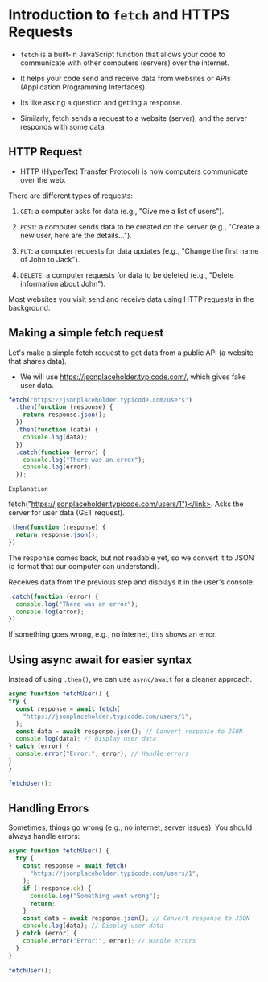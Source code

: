 # Introduction to `fetch` and HTTPS Requests
- `fetch` is a built-in JavaScript function that allows your code to communicate with other computers (servers) over the internet.

- It helps your code send and receive data from websites or APIs (Application Programming Interfaces).

- Its like asking a question and getting a response.

- Similarly, fetch sends a request to a website (server), and the server responds with some data.

## HTTP Request

- HTTP (HyperText Transfer Protocol) is how computers communicate over the web.

There are different types of requests:

1. `GET`: a computer asks for data (e.g., "Give me a list of users").

2. `POST`: a computer sends data to be created on the server (e.g., "Create a new user, here are the details...").

3. `PUT`: a computer requests for data updates (e.g., "Change the first name of John to Jack").

4. `DELETE`: a computer requests for data to be deleted (e.g., "Delete information about John").

Most websites you visit send and receive data using HTTP requests in the background.

## Making a simple fetch request

Let's make a simple fetch request to get data from a public API (a website that shares data).

- We will use <link>https://jsonplaceholder.typicode.com/</link>,  which gives fake user data.

```js
fetch("https://jsonplaceholder.typicode.com/users")
  .then(function (response) {
    return response.json();
  })
  .then(function (data) {
    console.log(data);
  })
  .catch(function (error) {
    console.log("There was an error");
    console.log(error);
  });
  ```

  `Explanation`

  fetch<link>("https://jsonplaceholder.typicode.com/users/1")</link>. Asks the server for user data (GET request).

  ```js
  .then(function (response) {
    return response.json();
  })
  ```

  The response comes back, but not readable yet, so we convert it to JSON (a format that our computer can understand).

  Receives data from the previous step and displays it in the user's console.

  ```js
  .catch(function (error) {
    console.log("There was an error");
    console.log(error);
  })
  ```

  If something goes wrong, e.g., no internet, this shows an error.

  ## Using async await for easier syntax

  Instead of using `.then()`, we can use `async/await` for a cleaner approach.

  ```js
  async function fetchUser() {
  try {
    const response = await fetch(
      "https://jsonplaceholder.typicode.com/users/1",
    );
    const data = await response.json(); // Convert response to JSON
    console.log(data); // Display user data
  } catch (error) {
    console.error("Error:", error); // Handle errors
  }
}

fetchUser();
```

## Handling Errors

Sometimes, things go wrong (e.g., no internet, server issues). You should always handle errors:

```js
async function fetchUser() {
  try {
    const response = await fetch(
      "https://jsonplaceholder.typicode.com/users/1",
    );
    if (!response.ok) {
      console.log("Something went wrong");
      return;
    }
    const data = await response.json(); // Convert response to JSON
    console.log(data); // Display user data
  } catch (error) {
    console.error("Error:", error); // Handle errors
  }
}

fetchUser();
```

